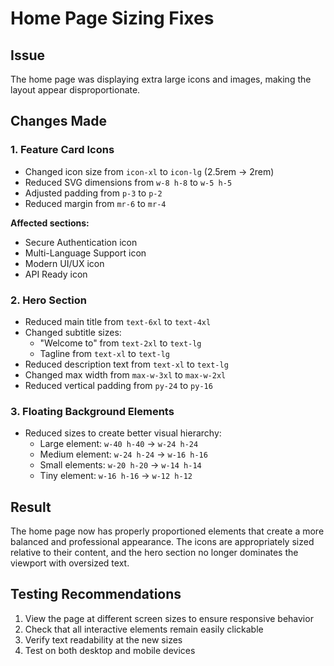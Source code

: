 # Home Page Sizing Fixes

## Issue
The home page was displaying extra large icons and images, making the layout appear disproportionate.

## Changes Made

### 1. Feature Card Icons
- Changed icon size from `icon-xl` to `icon-lg` (2.5rem → 2rem)
- Reduced SVG dimensions from `w-8 h-8` to `w-5 h-5`
- Adjusted padding from `p-3` to `p-2`
- Reduced margin from `mr-6` to `mr-4`

**Affected sections:**
- Secure Authentication icon
- Multi-Language Support icon
- Modern UI/UX icon
- API Ready icon

### 2. Hero Section
- Reduced main title from `text-6xl` to `text-4xl`
- Changed subtitle sizes:
  - "Welcome to" from `text-2xl` to `text-lg`
  - Tagline from `text-xl` to `text-lg`
- Reduced description text from `text-xl` to `text-lg`
- Changed max width from `max-w-3xl` to `max-w-2xl`
- Reduced vertical padding from `py-24` to `py-16`

### 3. Floating Background Elements
- Reduced sizes to create better visual hierarchy:
  - Large element: `w-40 h-40` → `w-24 h-24`
  - Medium element: `w-24 h-24` → `w-16 h-16`
  - Small elements: `w-20 h-20` → `w-14 h-14`
  - Tiny element: `w-16 h-16` → `w-12 h-12`

## Result
The home page now has properly proportioned elements that create a more balanced and professional appearance. The icons are appropriately sized relative to their content, and the hero section no longer dominates the viewport with oversized text.

## Testing Recommendations
1. View the page at different screen sizes to ensure responsive behavior
2. Check that all interactive elements remain easily clickable
3. Verify text readability at the new sizes
4. Test on both desktop and mobile devices